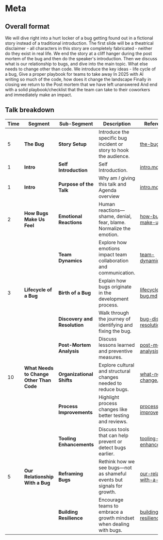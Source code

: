 # Meta 

## Overall format
We will dive right into a hurt locker of a bug getting found out in a fictional story instead of a traditional introduction.
The first slide will be a theatrical disclaimer - all characters in this story are completely fabricated - neither do they exist in real life. 
We end the story at a cliff hanger during the post mortem of the bug and then do the speaker's introduction.
Then we discuss what is our relationship to bugs, and dive into the main topic. What else needs to change other than code.
We introduce the key ideas - life cycle of a bug, 
Give a proper playbook for teams to take away
In 2025 with AI writing so much of the code, how does it change the landscape
Finally in closing we return to the Post mortem that we have left unanswered
And end with a solid playbook/checklist that the team can take to their coworkers and immediately make an impact.


## Talk breakdown

| Time  | Segment                                  | Sub-Segment                          | Description                                                               | Reference File                              |
| ----- | ---------------------------------------- | ------------------------------------ | ------------------------------------------------------------------------- | ------------------------------------------ |
| 5     | **The Bug**                              | **Story Setup**                      | Introduce the specific bug incident or story to hook the audience.        | [the-bug.md](../narratives/the-bug.md)     |
| 1     | **Intro**                                | **Self Introduction**                | Self Introduction.                                                        | [intro.md](../narratives/intro.md)         |
| 1     | **Intro**                                | **Purpose of the Talk**              | Why am _I_ giving this talk and Agenda overview                                 | [intro.md](../narratives/intro.md)         |
| 2     | **How Bugs Make Us Feel**                | **Emotional Reactions**              | Human reactions—shame, denial, fear, blame. Normalize the emotion.        | [how-bugs-make-us-feel.md](../narratives/how-bugs-make-us-feel.md) |
|       |                                          | **Team Dynamics**                    | Explore how emotions impact team collaboration and communication.         | [team-dynamics.md](../narratives/team-dynamics.md) |
| 3     | **Lifecycle of a Bug**                   | **Birth of a Bug**                   | Explain how bugs originate in the development process.                    | [lifecycle-of-a-bug.md](../narratives/lifecycle-of-a-bug.md) |
|       |                                          | **Discovery and Resolution**         | Walk through the journey of identifying and fixing the bug.               | [bug-discovery-resolution.md](../narratives/bug-discovery-resolution.md) |
|       |                                          | **Post-Mortem Analysis**             | Discuss lessons learned and preventive measures.                         | [post-mortem-analysis.md](../narratives/post-mortem-analysis.md) |
| 10    | **What Needs to Change Other Than Code** | **Organizational Shifts**            | Explore cultural and structural changes needed to reduce bugs.            | [what-needs-to-change.md](../narratives/what-needs-to-change.md) |
|       |                                          | **Process Improvements**             | Highlight process changes like better testing and reviews.               | [process-improvements.md](../narratives/process-improvements.md) |
|       |                                          | **Tooling Enhancements**             | Discuss tools that can help prevent or detect bugs earlier.               | [tooling-enhancements.md](../narratives/tooling-enhancements.md) |
| 5     | **Our Relationship With a Bug**          | **Reframing Bugs**                   | Rethink how we see bugs—not as shameful events but signals for growth.    | [our-relationship-with-a-bug.md](../narratives/our-relationship-with-a-bug.md) |
|       |                                          | **Building Resilience**              | Encourage teams to embrace a growth mindset when dealing with bugs.       | [building-resilience.md](../narratives/building-resilience.md) |
